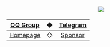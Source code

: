 <div align="center">

<h1>
  <img src="https://capsule-render.vercel.app/api?type=waving&color=timeGradient&height=170&animation=twinkling&fontSize=70&fontAlignY=30&descAlignY=50&text=LLSEDev&desc=STUDENT_2333%27s%20LLSE%20%20Plugins%20Dev%20Group" />
</h1>

| [QQ Group](https://jq.qq.com/?_wv=1027&k=wv5Irmqp) | ◆ | [Telegram](https://t.me/stu2333_home) |
| :-: | :-: | :-: |
| [Homepage](https://www.lgc2333.top/) | ◇ | [Sponsor](https://afdian.net/a/lgc2333) |

</div>
